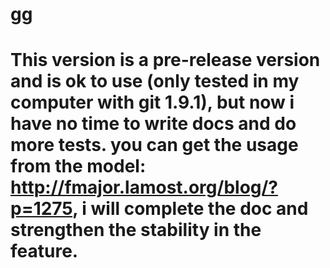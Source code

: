 gg
======================
This version is a pre-release version and is ok to use (only tested in my computer with git 1.9.1), but now i have no time to write docs and do more tests. you can get the usage from the model: http://fmajor.lamost.org/blog/?p=1275, i will complete the doc and strengthen the stability in the feature.
=====================


